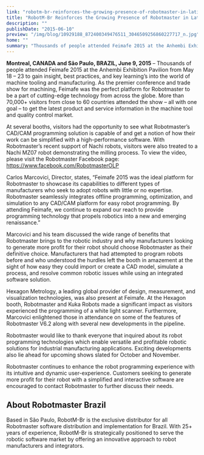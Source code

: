 ```yaml
---
link: "robotm-br-reinforces-the-growing-presence-of-robotmaster-in-latin-america-at-feimafe-2015"
title: "RobotM-Br Reinforces the Growing Presence of Robotmaster in Latin America at Feimafe 2015"
description: ""
publishDate: "2015-06-10"
preview: "/img/blog/10929188_872400349476511_3046509256860227717_n.jpg"
home: ""
summary: "Thousands of people attended Feimafe 2015 at the Anhembi Exhibition Pavilion from May 18 – 23 to gain insight, best practices, and key learning’s into the world of machine tooling and manufacturing."
---
```

**Montreal, CANADA and São Paulo, BRAZIL, June 9, 2015** – Thousands of people attended Feimafe 2015 at the Anhembi Exhibition Pavilion from May 18 – 23 to gain insight, best practices, and key learning’s into the world of machine tooling and manufacturing. As the premier conference and trade show for machining, Feimafe was the perfect platform for Robotmaster to be a part of cutting-edge technology from across the globe. More than 70,000+ visitors from close to 60 countries attended the show – all with one goal – to get the latest product and service information in the machine tool and quality control market. 

At several booths, visitors had the opportunity to see what Robotmaster’s CAD/CAM programming solution is capable of and get a notion of how their work can be simplified with a high-performance software. With Robotmaster’s recent support of Nachi robots, visitors were also treated to a Nachi MZ07 robot demonstrating the milling process. To view the video, please visit the Robotmaster Facebook page: https://www.facebook.com/RobotmasterOLP 

Carlos Marcovici, Director, states, “Feimafe 2015 was the ideal platform for Robotmaster to showcase its capabilities to different types of manufacturers who seek to adopt robots with little or no expertise. Robotmaster seamlessly integrates offline programming, optimization, and simulation to any CAD/CAM platform for easy robot programming. By attending Feimafe, we continue to expand our reach to provide programming technology that propels robotics into a new and emerging renaissance.”

Marcovici and his team discussed the wide range of benefits that Robotmaster brings to the robotic industry and why manufacturers looking to generate more profit for their robot should choose Robotmaster as their definitive choice. Manufacturers that had attempted to program robots before and who understood the hurdles left the booth in amazement at the sight of how easy they could import or create a CAD model, simulate a process, and resolve common robotic issues while using an integrated software solution.

Hexagon Metrology, a leading global provider of design, measurement, and visualization technologies, was also present at Feimafe.  At the Hexagon booth, Robotmaster and Kuka Robots made a significant impact as visitors experienced the programming of a white light scanner. Furthermore, Marcovici enlightened those in attendance on some of the features of Robotmaster V6.2 along with several new developments in the pipeline.




Robotmaster would like to thank everyone that inquired about its robot programming technologies 
which enable versatile and profitable robotic solutions for industrial manufacturing applications. Exciting 
developments also lie ahead for upcoming shows slated for October and November.

Robotmaster continues to enhance the robot programming experience with its intuitive and dynamic user-experience. Customers seeking to generate more profit for their robot with a simplified and interactive software are encouraged to contact Robotmaster to further discuss their needs.



## About Robotmaster Brazil
Based in São Paulo, RobotM-Br is the exclusive distributor for all Robotmaster software distribution and implementation for Brazil. With 25+ years of experience, RobotM-Br is strategically positioned to serve the robotic software market by offering an innovative approach to robot manufacturers and integrators.